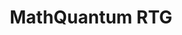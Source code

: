 ---
# Files in this folder represent a Widget Page (homepage)
title: MathQuantum RTG
type: "widget_page"  # Page type is a Widget Page
# Homepage is headless, other widget pages are not.
# headless: false
---